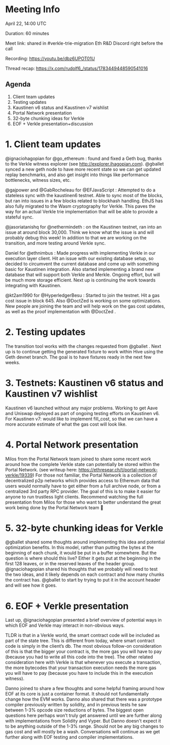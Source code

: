 # Meeting Info

April 22, 14:00 UTC

Duration: 60 minutes

Meet link: shared in #verkle-trie-migration Eth R&D Discord right before the call

Recording: https://youtu.be/dbz6UPOT01U

Thread recap: https://x.com/rudolf6_/status/1783449448590541016

## Agenda

1. Client team updates
2. Testing updates
3. Kaustinen v6 status and Kaustinen v7 wishlist
4. Portal Network presentation
5. 32-byte chunking ideas for Verkle
6. EOF + Verkle presentation+discussion

# 1. Client team updates
@ignaciohagopian
 for 
@go_ethereum
: found and fixed a Geth bug, thanks to the Verkle witness explorer (see http://explorer.ihagopian.com). 
@gballet
 synced a new geth node to have more recent state so we can get updated replay benchmarks, and also get insight into things like performance bottlenecks, witness sizes, etc. 

@gajpower
 and 
@GabRocheleau
 for 
@EFJavaScript
: Attempted to do a stateless sync with the kaustinen6 testnet. Able to sync most of the blocks, but ran into issues in a few blocks related to blockhash handling. EthJS has also fully migrated to the Wasm cryptography for Verkle. This paves the way for an actual Verkle trie implementation that will be able to provide a stateful sync.

@jasoriatanishq
 for 
@nethermindeth
: on the Kaustinen testnet, ran into an issue at around block 30,000. Think we know what the issue is and will probably debug this week! In addition to that we are working on the transition, and more testing around Verkle sync.

Daniel for 
@ethnimbus
: Made progress with implementing Verkle in our execution layer client. Hit an issue with our existing database setup, so decided to circumvent the current database and come up with something basic for Kaustinen integration. Also started implementing a brand new database that will support both Verkle and Merkle. Ongoing effort, but will be much more storage efficient. Next up is continuing the work towards integrating with Kaustinen.

@kt2am1990
 for 
@HyperledgerBesu
: Started to join the testnet. Hit a gas cost issue in block 645. Also 
@DoctZed
 is working on some optimizations. New people are joining the team and will help work on the gas cost updates, as well as the proof implementation with 
@DoctZed
.

# 2. Testing updates
The transition tool works with the changes requested from 
@gballet
. Next up is to continue getting the generated fixture to work within Hive using the Geth devnet branch. The goal is to have fixtures ready in the next few weeks.

# 3. Testnets: Kaustinen v6 status and Kaustinen v7 wishlist
Kaustinen v6 launched without any major problems. Working to get Aave and Uniswap deployed as part of ongoing testing efforts on Kaustinen v6. For Kaustinen v7: would like to implement fill_cost, so that we can have a more accurate estimate of what the gas cost will look like.

# 4. Portal Network presentation
Milos from the Portal Network team joined to share some recent work around how the complete Verkle state can potentially be stored within the Portal Network. (see writeup here: https://ethresear.ch/t/portal-network-verkle/19339) For those not familiar, the Portal Network is a collection of decentralized p2p networks which provides access to Ethereum data that users would normally have to get either from a full archive node, or from a centralized 3rd party RPC provider. The goal of this is to make it easier for anyone to run trustless light clients. Recommend watching the full presentation from Milos for those who want to better understand the great work being done by the Portal Network team 💜

# 5. 32-byte chunking ideas for Verkle
@gballet
 shared some thoughts around implementing this idea and potential optimization benefits. In this model, rather than putting the bytes at the beginning of each chunk, it would be put in a buffer somewhere. But the question is where should this live? Either it gets put at the beginning in the first 128 leaves, or in the reserved leaves of the header group. 
@ignaciohagopian
 shared his thoughts that we probably will need to test the two ideas, and it likely depends on each contract and how many chunks the contract has. 
@gballet
 to start by trying to put it in the account header and will see how it goes.

# 6. EOF + Verkle presentation
Last up, 
@ignaciohagopian
 presented a brief overview of potential ways in which EOF and Verkle may interact in non-obvious ways.

TLDR is that in a Verkle world, the smart contract code will be included as part of the state tree. This is different from today, where smart contract code is simply in the client’s db. The most obvious follow-on consideration of this is that the bigger your contract is, the more gas you will have to pay (because you had to write all this code into the tree). The other related consideration here with Verkle is that whenever you execute a transaction, the more bytecodes that your transaction execution needs the more gas you will have to pay (because you have to include this in the execution witness).

Danno joined to share a few thoughts and some helpful framing around how EOF at its core is just a container format. It should not fundamentally change how the EVM works. Danno also shared that there was a prototype compiler previously written by solidity, and in previous tests he saw between 1-3% opcode size reductions of bytes. The biggest open questions here perhaps won’t truly get answered until we are further along with implementations from Solidity and Vyper. But Danno doesn't expect it to be anything outside of the 1-3% range. Should not be any big changes to gas cost and will mostly be a wash. Conversations will continue as we get further along with EOF testing and compiler implementations.
